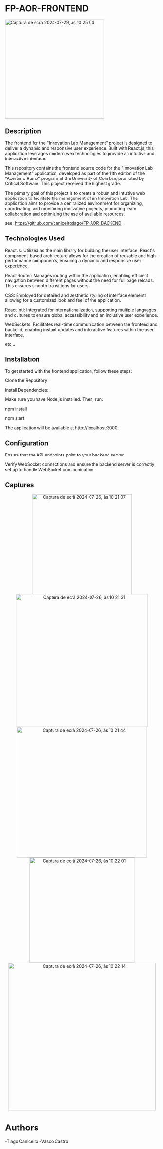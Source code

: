# FP-AOR-FRONTEND
<img width="325" alt="Captura de ecrã 2024-07-29, às 10 25 04" src="https://github.com/user-attachments/assets/f8518385-0f04-4905-b4c8-05b4667cf462">

## Description

The frontend for the "Innovation Lab Management" project is designed to deliver a dynamic and responsive user experience. Built with React.js, this application leverages modern web technologies to provide an intuitive and interactive interface.

This repository contains the frontend source code for the "Innovation Lab Management" application, developed as part of the 11th edition of the "Acertar o Rumo" program at the University of Coimbra, promoted by Critical Software. This project received the highest grade.

The primary goal of this project is to create a robust and intuitive web application to facilitate the management of an Innovation Lab. The application aims to provide a centralized environment for organizing, coordinating, and monitoring innovative projects, promoting team collaboration and optimizing the use of available resources.

see: https://github.com/caniceirotiago/FP-AOR-BACKEND

## Technologies Used

React.js: Utilized as the main library for building the user interface. React's component-based architecture allows for the creation of reusable and high-performance components, ensuring a dynamic and responsive user experience.

React Router: Manages routing within the application, enabling efficient navigation between different pages without the need for full page reloads. This ensures smooth transitions for users.

CSS: Employed for detailed and aesthetic styling of interface elements, allowing for a customized look and feel of the application.

React Intl: Integrated for internationalization, supporting multiple languages and cultures to ensure global accessibility and an inclusive user experience.

WebSockets: Facilitates real-time communication between the frontend and backend, enabling instant updates and interactive features within the user interface.

etc...
## Installation

To get started with the frontend application, follow these steps:

Clone the Repository

Install Dependencies:

Make sure you have Node.js installed. Then, run:

npm install

npm start

The application will be available at http://localhost:3000.


## Configuration

Ensure that the API endpoints point to your backend server.

Verify WebSocket connections and ensure the backend server is correctly set up to handle WebSocket communication.


## Captures

<div  style="text-align: center;">
  <p align="center">
    <img width="329" alt="Captura de ecrã 2024-07-26, às 10 21 07" src="https://github.com/user-attachments/assets/000c2747-08cc-484c-8124-d67ded08d09b">
    <img width="435" alt="Captura de ecrã 2024-07-26, às 10 21 31" src="https://github.com/user-attachments/assets/b170689b-fb3a-4565-b956-a3855c9ff02f">
    <img width="429" alt="Captura de ecrã 2024-07-26, às 10 21 44" src="https://github.com/user-attachments/assets/98d24abf-71d5-49cd-8d9d-137720dca559">
    <img width="345" alt="Captura de ecrã 2024-07-26, às 10 22 01" src="https://github.com/user-attachments/assets/60aa294c-8e51-444f-93e2-5e7474a0b6a5">
    <img width="485" alt="Captura de ecrã 2024-07-26, às 10 22 14" src="https://github.com/user-attachments/assets/4735bf81-0b73-4179-a223-d093b2d5c74c">
  </p>
</div>


#  Authors
-Tiago Caniceiro
-Vasco Castro
